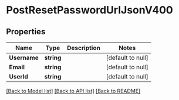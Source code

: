 # PostResetPasswordUrlJsonV400

## Properties
Name | Type | Description | Notes
------------ | ------------- | ------------- | -------------
**Username** | **string** |  | [default to null]
**Email** | **string** |  | [default to null]
**UserId** | **string** |  | [default to null]

[[Back to Model list]](../README.md#documentation-for-models) [[Back to API list]](../README.md#documentation-for-api-endpoints) [[Back to README]](../README.md)



